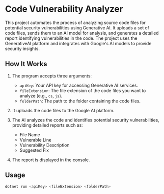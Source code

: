 # Code Vulnerability Analyzer

This project automates the process of analyzing source code files for potential security vulnerabilities using Generative AI. It uploads a set of code files, sends them to an AI model for analysis, and generates a detailed report identifying vulnerabilities in the code. The project uses the GenerativeAI platform and integrates with Google's AI models to provide security insights.

## How It Works

1. The program accepts three arguments:
   - `apiKey`: Your API key for accessing Generative AI services.
   - `fileExtension`: The file extension of the code files you want to analyze (e.g., `cs`, `js`).
   - `folderPath`: The path to the folder containing the code files.

2. It uploads the code files to the Google AI platform.

3. The AI analyzes the code and identifies potential security vulnerabilities, providing detailed reports such as:
   - File Name
   - Vulnerable Line
   - Vulnerability Description
   - Suggested Fix

4. The report is displayed in the console.

## Usage

```bash
dotnet run <apiKey> <fileExtension> <folderPath>

